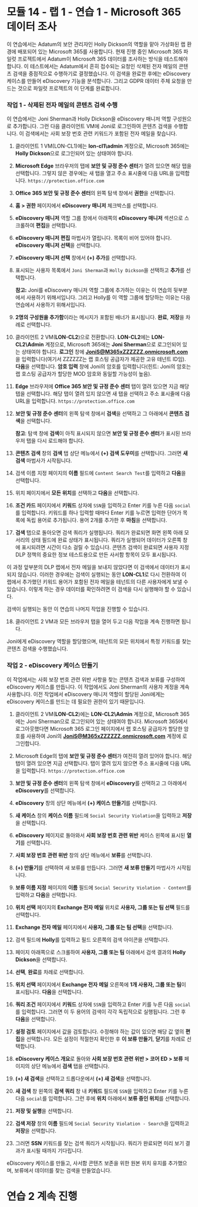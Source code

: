 # 모듈 14 - 랩 1 - 연습 1 - Microsoft 365 데이터 조사


이 연습에서는 Adatum의 보안 관리자인 Holly Dickson의 역할을 맡아 가상화된 랩 환경에 배포되어 있는 Microsoft 365를 사용합니다. 현재 진행 중인 Microsoft 365 파일럿 프로젝트에서 Adatum이 Microsoft 365 데이터를 조사하는 방식을 테스트해야 합니다. 이 테스트에서는 Adatum에서 흔히 접수되는 요청인 삭제된 전자 메일의 콘텐츠 검색을 중점적으로 수행하기로 결정했습니다. 이 검색을 완료한 후에는 eDiscovery 케이스를 만들어 eDiscovery 기능을 분석합니다. 그리고 GDPR 데이터 주체 요청을 만드는 것으로 파일럿 프로젝트의 이 단계를 완료합니다.

### 작업 1 - 삭제된 전자 메일의 콘텐츠 검색 수행

이 연습에서는 Joni Sherman과 Holly Dickson을 eDiscovery 매니저 역할 구성원으로 추가합니다. 그런 다음 클라이언트 VM에 Joni로 로그인하여 콘텐츠 검색을 수행합니다. 이 검색에서는 사회 보장 번호 관련 키워드가 포함된 전자 메일을 찾습니다.

1. 클라이언트 1 VM(LON-CL1)에는 **lon-cl1\admin** 계정으로, Microsoft 365에는 **Holly Dickson**으로 로그인되어 있는 상태여야 합니다. 

2. **Microsoft Edge** 브라우저의 탭에 **보안 및 규정 준수 센터**가 열려 있으면 해당 탭을 선택합니다. 그렇지 않은 경우에는 새 탭을 열고 주소 표시줄에 다음 URL을 입력합니다. `https://protection.office.com`

3. **Office 365 보안 및 규정 준수 센터**의 왼쪽 탐색 창에서 **권한**을 선택합니다.

4. **홈 &gt; 권한** 페이지에서 **eDiscovery 매니저** 체크박스를 선택합니다.

5. **eDiscovery 매니저** 역할 그룹 창에서 아래쪽의 **eDiscovery 매니저** 섹션으로 스크롤하여 **편집**을 선택합니다.

6. **eDiscovery 매니저 편집** 마법사가 열립니다. 목록이 비어 있어야 합니다. **eDiscovery 매니저 선택**을 선택합니다.

7. **eDiscovery 매니저 선택** 창에서 **(+) 추가**를 선택합니다.

8. 표시되는 사용자 목록에서 `Joni Sherman`과 `Holly Dickson`을 선택하고 **추가**를 선택합니다.  

    ‎**참고:** Joni를 eDiscovery 매니저 역할 그룹에 추가하는 이유는 이 연습의 뒷부분에서 사용하기 위해서입니다. 그리고 Holly를 이 역할 그룹에 할당하는 이유는 다음 연습에서 사용하기 위해서입니다.

9. **2명의 구성원을 추가함**이라는 메시지가 포함된 배너가 표시됩니다. **완료**, **저장**을 차례로 선택합니다.

10. 클라이언트 2 VM(**LON-CL2**)으로 전환합니다. **LON-CL2**에는 **LON-CL2\Admin** 계정으로, Microsoft 365에는 **Joni Sherman**으로 로그인되어 있는 상태여야 합니다. **로그인** 창에 **JoniS@M365xZZZZZZ.onmicrosoft.com**을 입력합니다(여기서 ZZZZZZ는 랩 호스팅 공급자가 제공한 고유 테넌트 ID임). **다음**을 선택합니다. **암호 입력** 창에 Joni의 암호를 입력합니다(힌트: Joni의 암호는 랩 호스팅 공급자가 할당한 MOD 암호와 동일할 가능성이 높음).

11. **Edge** 브라우저에 **Office 365 보안 및 규정 준수 센터** 탭이 열려 있으면 지금 해당 탭을 선택합니다. 해당 탭이 열려 있지 않으면 새 탭을 선택하고 주소 표시줄에 다음 URL을 입력합니다. `https://protection.office.com`

12. **보안 및 규정 준수 센터**의 왼쪽 탐색 창에서 **검색**을 선택하고 그 아래에서 **콘텐츠 검색**을 선택합니다.  

    ‎**참고**: 탐색 창에 **검색**이 아직 표시되지 않으면 **보안 및 규정 준수 센터**가 표시된 브라우저 탭을 다시 로드해야 합니다.

13. **콘텐츠 검색** 창의 **검색** 탭 상단 메뉴에서 **(+) 검색 도우미**를 선택합니다. 그러면 **새 검색** 마법사가 시작됩니다.

14. 검색 이름 지정 페이지의 **이름** 필드에 `Content Search Test`를 입력하고 **다음**을 선택합니다.

15. 위치 페이지에서 **모든 위치**를 선택하고 **다음**을 선택합니다.

16. **조건 카드** 페이지에서 **키워드** 상자에 `SSN`을 입력하고 Enter 키를 누른 다음 `social`를 입력합니다.  키워드를 하나 입력할 때마다 Enter 키를 누르면 입력한 단어가 목록에 독립 용어로 추가됩니다. 용어 2개를 추가한 후 **마침**을 선택합니다.

17. **검색** 탭으로 돌아오면 검색 쿼리가 실행됩니다. 쿼리가 완료되면 화면 왼쪽 아래 모서리의 상태 필드에 완료 상태가 표시됩니다. 쿼리가 실행되어 데이터가 오른쪽 창에 표시되려면 시간이 다소 걸릴 수 있습니다. 콘텐츠 검색이 완료되면 사용자 지정 DLP 정책의 중요한 정보 테스트용으로 만든 사서함 항목이 모두 표시됩니다.  

이 과정 앞부분의 DLP 랩에서 전자 메일을 보내지 않았다면 이 검색에서 데이터가 표시되지 않습니다.  이러한 경우에는 검색이 실행되는 동안 **LON-CL1**로 다시 전환하여 이 랩에서 추가했던 키워드 용어가 포함된 전자 메일을 테넌트의 다른 사용자에게 보낼 수 있습니다.  이렇게 하는 경우 데이터를 확인하려면 이 검색을 다시 실행해야 할 수 있습니다.

검색이 실행되는 동안 이 연습의 나머지 작업을 진행할 수 있습니다. 

18. 클라이언트 2 VM과 모든 브라우저 탭을 열어 두고 다음 작업을 계속 진행하면 됩니다.

Joni에게 eDiscovery 역할을 할당했으며, 테넌트의 모든 위치에서 특정 키워드를 찾는 콘텐츠 검색을 수행했습니다.

 

### 작업 2 - eDiscovery 케이스 만들기

이 작업에서는 사회 보장 번호 관련 위반 사항을 찾는 콘텐츠 검색과 보류를 구성하여 eDiscovery 케이스를 만듭니다. 이 작업에서도 Joni Sherman의 사용자 계정을 계속 사용합니다. 이전 작업에서 eDiscovery 매니저 역할이 할당된 Joni에게는 eDiscovery 케이스를 만드는 데 필요한 권한이 있기 때문입니다.

1. 클라이언트 2 VM(**LON-CL2**)에는 **LON-CL2\Admin** 계정으로, Microsoft 365에는 Joni Sherman으로 로그인되어 있는 상태여야 합니다. Microsoft 365에서 로그아웃했다면 Microsoft 365 로그인 페이지에서 랩 호스팅 공급자가 할당한 암호를 사용하여 Joni의 **JoniS@M365xZZZZZZ.onmicrosoft.com** 계정에 로그인합니다.

2. Microsoft Edge의 탭에 **보안 및 규정 준수 센터**가 여전히 열려 있어야 합니다. 해당 탭이 열려 있으면 지금 선택합니다. 탭이 열려 있지 않으면 주소 표시줄에 다음 URL을 입력합니다. `https://protection.office.com` 

3. **보안 및 규정 준수 센터**의 왼쪽 탐색 창에서 **eDiscovery**를 선택하고 그 아래에서 **eDiscovery**를 선택합니다.

4. **eDiscovery** 창의 상단 메뉴에서 **(+) 케이스 만들기**를 선택합니다.

5. **새 케이스** 창의 **케이스 이름** 필드에 `Social Security Violation`을 입력하고 **저장**을 선택합니다.

6. **eDiscovery** 페이지로 돌아와서 **사회 보장 번호 관련 위반** 케이스 왼쪽에 표시된 **열기**를 선택합니다.

7. **사회 보장 번호 관련 위반** 창의 상단 메뉴에서 **보류**를 선택합니다.

8. **(+) 만들기**를 선택하여 새 보류를 만듭니다. 그러면 **새 보류 만들기** 마법사가 시작됩니다.

9. **보류 이름 지정** 페이지의 **이름** 필드에 `Social Security Violation - Content`를 입력하고 **다음**을 선택합니다.

10. **위치 선택** 페이지의 **Exchange 전자 메일** 위치로 **사용자, 그룹 또는 팀 선택** 필드를 선택합니다.

12. **Exchange 전자 메일** 페이지에서 **사용자, 그룹 또는 팀 선택**을 선택합니다.

13. 검색 필드에 **Holly**를 입력하고 필드 오른쪽의 검색 아이콘을 선택합니다. 

13. 페이지 아래쪽으로 스크롤하여 **사용자, 그룹 또는 팀** 아래에서 검색 결과의 **Holly Dickson**을 선택합니다.

14. **선택**, **완료**를 차례로 선택합니다.

15. **위치 선택** 페이지에서 **Exchange 전자 메일** 오른쪽에 **1개 사용자, 그룹 또는 팀**이 표시됩니다. **다음**을 선택합니다.

16. **쿼리 조건** 페이지에서 **키워드** 상자에 `SSN`을 입력하고 Enter 키를 누른 다음 `social`를 입력합니다.  그러면 이 두 용어의 검색이 각각 독립적으로 실행됩니다. 그런 후 **다음**을 선택합니다.

17. **설정 검토** 페이지에서 값을 검토합니다. 수정해야 하는 값이 있으면 해당 값 옆의 **편집**을 선택합니다. 모든 설정이 적절한지 확인한 후 **이 보류 만들기**, **닫기**를 차례로 선택합니다.

18. **eDiscovery 케이스 개요**로 돌아와 **사회 보장 번호 관련 위반 &gt; 코어 ED &gt; 보류** 페이지의 상단 메뉴에서 **검색** 탭을 선택합니다.

19. **(+) 새 검색**을 선택하고 드롭다운에서 **(+) 새 검색**을 선택합니다.

20. **새 검색** 창 왼쪽의 **검색 쿼리** 창 내 **키워드** 필드에 `SSN`을 입력하고 Enter 키를 누른 다음 `social`를 입력합니다. 그런 후에 **위치** 아래에서 **보류 중인 위치**를 선택합니다.

21. **저장 및 실행**을 선택합니다.

22. **검색 저장** 창의 **이름** 필드에 `Social Security Violation - Search`을 입력하고 **저장**을 선택합니다.

23. 그러면 **SSN** 키워드를 찾는 검색 쿼리가 시작됩니다. 쿼리가 완료되면 미리 보기 결과가 표시될 때까지 기다립니다. 

eDiscovery 케이스를 만들고, 사서함 콘텐츠 보존을 위한 원본 위치 유지를 추가했으며, 보류에서 데이터를 찾는 검색을 만들었습니다.


# 연습 2 계속 진행
